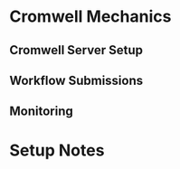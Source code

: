 # Cromwell Mechanics

## Cromwell Server Setup

## Workflow Submissions

## Monitoring

# Setup Notes
